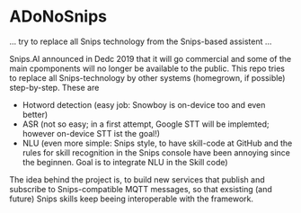 # ADoNoSnips
... try to replace all Snips technology from the Snips-based assistent ...

Snips.AI announced in Dedc 2019 that it will go commercial and some of the main cpomponents will no longer
be available to the public.
This repo tries to replace all Snips-technology by other systems (homegrown, if possible) step-by-step.
These are

- Hotword detection (easy job: Snowboy is on-device too and even better)
- ASR (not so easy; in a first attempt, Google STT will be implemted; 
  however on-device STT ist the goal!)
- NLU (even more simple: Snips style, to have skill-code at GitHub and the rules for skill recognition
  in the Snips console have been annoying since the beginnen.
  Goal is to integrate NLU in the Skill code)
  
The idea behind the project is, to build new services that publish and subscribe to Snips-compatible
MQTT messages, so that exsisting (and future) Snips skills keep beeing interoperable with the framework.

